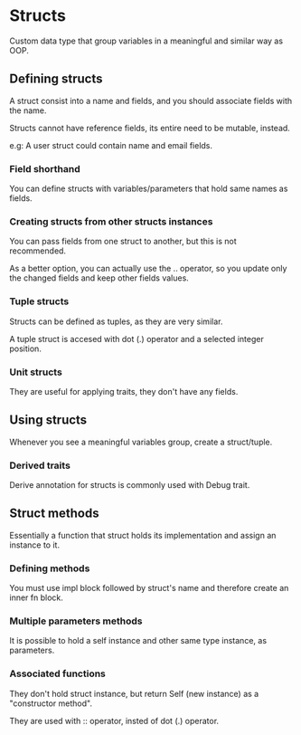 # Structs
Custom data type that group variables in a meaningful and similar way as OOP.

## Defining structs
A struct consist into a name and fields, and you should associate fields with the name.

Structs cannot have reference fields, its entire need to be mutable, instead.

e.g: A user struct could contain name and email fields.

### Field shorthand
You can define structs with variables/parameters that hold same names as fields.

### Creating structs from other structs instances
You can pass fields from one struct to another, but this is not recommended.

As a better option, you can actually use the .. operator, so you update only the changed
fields and keep other fields values.

### Tuple structs
Structs can be defined as tuples, as they are very similar.

A tuple struct is accesed with dot (.) operator and a selected integer position.

### Unit structs
They are useful for applying traits, they don't have any fields.

## Using structs
Whenever you see a meaningful variables group, create a struct/tuple.

### Derived traits
Derive annotation for structs is commonly used with Debug trait.

## Struct methods
Essentially a function that struct holds its implementation and assign an instance to it.

### Defining methods
You must use impl block followed by struct's name and therefore create an inner fn block.

### Multiple parameters methods
It is possible to hold a self instance and other same type instance, as parameters.

### Associated functions
They don't hold struct instance, but return Self (new instance) as a "constructor method".

They are used with :: operator, insted of dot (.) operator.
